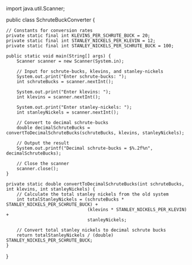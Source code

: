 import java.util.Scanner;

public class SchruteBuckConverter {

    // Constants for conversion rates
    private static final int KLEVINS_PER_SCHRUTE_BUCK = 20;
    private static final int STANLEY_NICKELS_PER_KLEVIN = 12;
    private static final int STANLEY_NICKELS_PER_SCHRUTE_BUCK = 100;

    public static void main(String[] args) {
        Scanner scanner = new Scanner(System.in);

        // Input for schrute-bucks, klevins, and stanley-nickels
        System.out.print("Enter schrute-bucks: ");
        int schruteBucks = scanner.nextInt();

        System.out.print("Enter klevins: ");
        int klevins = scanner.nextInt();

        System.out.print("Enter stanley-nickels: ");
        int stanleyNickels = scanner.nextInt();

        // Convert to decimal schrute-bucks
        double decimalSchruteBucks = convertToDecimalSchruteBucks(schruteBucks, klevins, stanleyNickels);

        // Output the result
        System.out.printf("Decimal schrute-bucks = $%.2f%n", decimalSchruteBucks);
        
        // Close the scanner
        scanner.close();
    }

    private static double convertToDecimalSchruteBucks(int schruteBucks, int klevins, int stanleyNickels) {
        // Calculate the total stanley nickels from the old system
        int totalStanleyNickels = (schruteBucks * STANLEY_NICKELS_PER_SCHRUTE_BUCK) +
                                   (klevins * STANLEY_NICKELS_PER_KLEVIN) +
                                   stanleyNickels;

        // Convert total stanley nickels to decimal schrute bucks
        return totalStanleyNickels / (double) STANLEY_NICKELS_PER_SCHRUTE_BUCK;
    }
}
